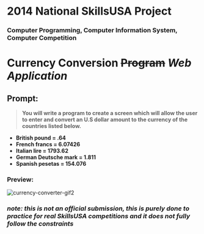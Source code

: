 
# 2014 National SkillsUSA Project
### Computer Programming, Computer Information System, Computer Competition

# Currency Conversion ~~Program~~ *Web Application*
## Prompt: 

> **You will write a program to create a screen which will allow the user**
> **to enter and convert an U.S dollar amount to the currency of the**
> **countries listed below.**

 - **British pound = .64**
 - **French francs = 6.07426**
 - **Italian lire = 1793.62**
 - **German Deutsche mark = 1.811**
 - **Spanish pesetas = 154.076**
 
### Preview: 
![currency-converter-gif2](https://github.com/Yurem1/currency-conversion/assets/142750684/13967a66-63ec-4d15-8f1f-d2e1d38a18ba)

### *note: this is not an official submission, this is purely done to practice for real SkillsUSA competitions and it does not fully follow the constraints* 
